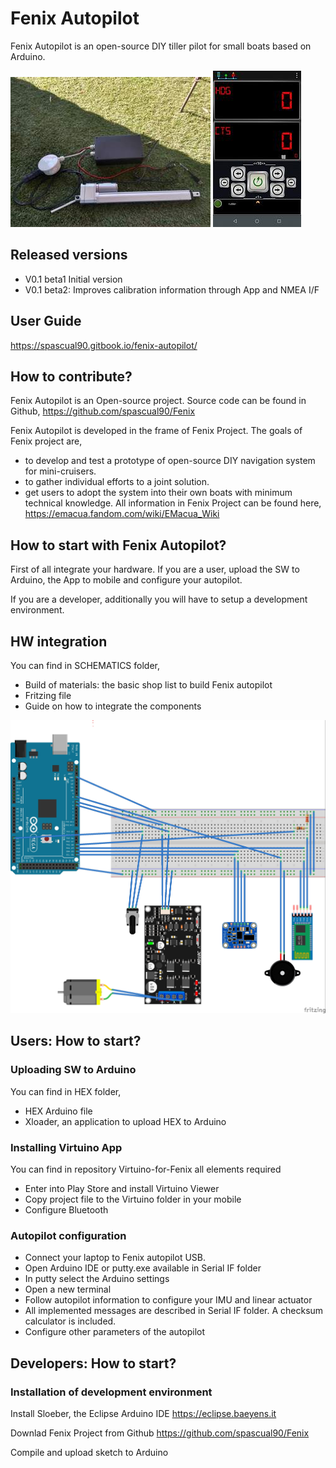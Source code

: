 # Fenix Autopilot
Fenix Autopilot is an open-source DIY tiller pilot for small boats based on Arduino.

<img alt="README-df951d2a.jpg" src="assets/README-df951d2a.jpg" width="" height="" >

<img alt="README-ddf88130.jpg" src="assets/README-ddf88130.jpg" width="" height="" >

## Released versions
- V0.1 beta1 Initial version
- V0.1 beta2: Improves calibration information through App and NMEA I/F

## User Guide
https://spascual90.gitbook.io/fenix-autopilot/

## How to contribute?
Fenix Autopilot is an Open-source project. Source code can be found in Github,
https://github.com/spascual90/Fenix

Fenix Autopilot is developed in the frame of Fenix Project.
The goals of Fenix project are,
- to develop and test a prototype of open-source DIY navigation system for mini-cruisers.  
- to gather individual efforts to a joint solution.
- get users to adopt the system into their own boats with minimum technical knowledge.
All information in Fenix Project can be found here,
https://emacua.fandom.com/wiki/EMacua_Wiki

## How to start with Fenix Autopilot?
First of all integrate your hardware.
If you are a user, upload the SW to Arduino, the App to mobile and configure your autopilot.

If you are a developer, additionally you will have to setup a development environment.
## HW integration
You can find in SCHEMATICS folder,
- Build of materials: the basic shop list to build Fenix autopilot
- Fritzing file
- Guide on how to integrate the components
<img alt="README-e8ba2418.jpg" src="assets/README-e8ba2418.jpg" width="" height="" >

## Users: How to start?
### Uploading SW to Arduino
You can find in HEX folder,
- HEX Arduino file
- Xloader, an application to upload HEX to Arduino

### Installing Virtuino App
You can find in repository Virtuino-for-Fenix all elements required
- Enter into Play Store and install Virtuino Viewer
- Copy project file to the Virtuino folder in your mobile
- Configure Bluetooth

### Autopilot configuration
- Connect your laptop to Fenix autopilot USB.
- Open Arduino IDE or putty.exe available in Serial IF folder
- In putty select the Arduino settings
- Open a new terminal
- Follow autopilot information to configure your IMU and linear actuator
- All implemented messages are described in Serial IF folder. A checksum calculator is included.
- Configure other parameters of the autopilot

## Developers: How to start?
### Installation of development environment
Install Sloeber, the Eclipse Arduino IDE https://eclipse.baeyens.it

Downlad Fenix Project from Github https://github.com/spascual90/Fenix

Compile and upload sketch to Arduino
